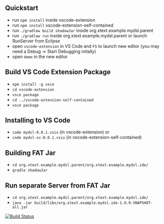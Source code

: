 ## Quickstart

- run `npm install` inside vscode-extension
- run `npm install` vscode-extension-self-contained
- run `./gradlew build shadowJar` inside org.xtext.example.mydsl.parent
- run `./gradlew run` inside org.xtext.example.mydsl.parent or launch RunServer from Eclipse
- open `vscode-extension` in VS Code and `F5` to launch new editor (you may need a Debug -> Start Debugging initally)
- open `demo` in the new editor

## Build VS Code Extension Package

- `npm install -g vsce`
- `cd vscode-extension`
- `vsce package`
- `cd ../vscode-extension-self-contained`
- `vsce package`

## Installing to VS Code

- `code mydsl-0.0.1.vsix` (in vscode-extension)
or
- `code mydsl-sc-0.0.1.vsix` (in vscode-extension-self-contained)

## Building FAT Jar

- `cd org.xtext.example.mydsl.parent/org.xtext.example.mydsl.ide/`
- `gradle shadowJar`

## Run separate Server from FAT Jar
- `cd org.xtext.example.mydsl.parent/org.xtext.example.mydsl.ide/`
- `java -jar build/libs/org.xtext.example.mydsl.ide-1.0.0-SNAPSHOT-all.jar`


[![Build Status](https://travis-ci.org/cdietrich/xtext-languageserver-example.svg?branch=master)](https://travis-ci.org/cdietrich/xtext-languageserver-example)
